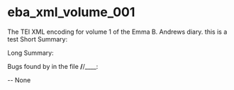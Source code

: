 # eba_xml_volume_001
The TEI XML encoding for volume 1 of the Emma B. Andrews diary.
this is a test
Short Summary:

Long Summary:

Bugs found by in the file __/__/____:

-- None
